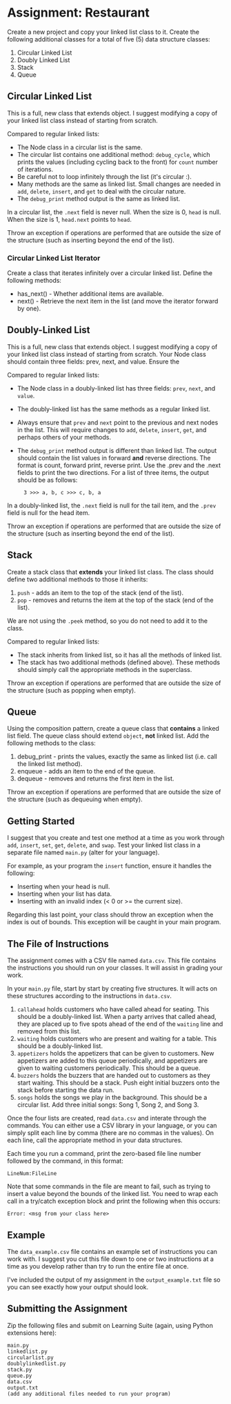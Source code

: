 # Assignment: Restaurant

Create a new project and copy your linked list class to it.  Create the following additional classes for a total of five (5) data structure classes:

1. Circular Linked List
1. Doubly Linked List
1. Stack
1. Queue


## Circular Linked List

This is a full, new class that extends object.  I suggest modifying a copy of your linked list class instead of starting from scratch. 

Compared to regular linked lists:

* The Node class in a circular list is the same.
* The circular list contains one additional method: `debug_cycle`, which prints the values (including cycling back to the front) for `count` number of iterations.
* Be careful not to loop infinitely through the list (it's circular :).
* Many methods are the same as linked list.  Small changes are needed in `add`, `delete`, `insert`, and `get` to deal with the circular nature.
* The `debug_print` method output is the same as linked list.

In a circular list, the `.next` field is never null.  When the size is 0, `head` is null.  When the size is 1, `head.next` points to `head`.

Throw an exception if operations are performed that are outside the size of the structure (such as inserting beyond the end of the list).

### Circular Linked List Iterator

Create a class that iterates infinitely over a circular linked list.  Define the following methods:

* has_next() - Whether additional items are available.
* next() - Retrieve the next item in the list (and move the iterator forward by one).


## Doubly-Linked List

This is a full, new class that extends object.   I suggest modifying a copy of your linked list class instead of starting from scratch. Your Node class should contain three fields: prev, next, and value.  Ensure the 

Compared to regular linked lists:

* The Node class in a doubly-linked list has three fields: `prev`, `next`, and `value`.
* The doubly-linked list has the same methods as a regular linked list.
* Always ensure that `prev` and `next` point to the previous and next nodes in the list.  This will require changes to `add`, `delete`, `insert`, `get`, and perhaps others of your methods.
* The `debug_print` method output is different than linked list.  The output should contain the list values in forward **and** reverse directions.  The format is count, forward print, reverse print.  Use the .prev and the .next fields to print the two directions.  For a list of three items, the output should be as follows:

        3 >>> a, b, c >>> c, b, a

In a doubly-linked list, the `.next` field is null for the tail item, and the `.prev` field is null for the head item.  

Throw an exception if operations are performed that are outside the size of the structure (such as inserting beyond the end of the list).


## Stack


Create a stack class that **extends** your linked list class.  The class should define two additional methods to those it inherits:

1. `push` - adds an item to the top of the stack (end of the list).
1. `pop` - removes and returns the item at the top of the stack (end of the list).

We are not using the `.peek` method, so you do not need to add it to the class.

Compared to regular linked lists:

* The stack inherits from linked list, so it has all the methods of linked list.
* The stack has two additional methods (defined above).  These methods should simply call the appropriate methods in the superclass.

Throw an exception if operations are performed that are outside the size of the structure (such as popping when empty).


## Queue

Using the composition pattern, create a queue class that **contains** a linked list field.  The queue class should extend `object`, **not** linked list.  Add the following methods to the class:

1. debug_print - prints the values, exactly the same as linked list (i.e. call the linked list method).
1. enqueue - adds an item to the end of the queue.
1. dequeue - removes and returns the first item in the list.

Throw an exception if operations are performed that are outside the size of the structure (such as dequeuing when empty).



## Getting Started

I suggest that you create and test one method at a time as you work through `add`, `insert`, `set`, `get`, `delete`, and `swap`.  Test your linked list class in a separate file named `main.py` (alter for your language).  

For example, as your program the `insert` function, ensure it handles the following:

* Inserting when your head is null.
* Inserting when your list has data.
* Inserting with an invalid index (< 0 or >= the current size).

Regarding this last point, your class should throw an exception when the index is out of bounds.  This exception will be caught in your main program.


## The File of Instructions

The assignment comes with a CSV file named `data.csv`.  This file contains the instructions you should run on your classes.  It will assist in grading your work.

In your `main.py` file, start by start by creating five structures. It will acts on these structures according to the instructions in `data.csv`.  

1. `callahead` holds customers who have called ahead for seating.  This should be a doubly-linked list.  When a party arrives that called ahead, they are placed up to five spots ahead of the end of the `waiting` line and removed from this list.
1. `waiting` holds customers who are present and waiting for a table.  This should be a doubly-linked list.
1. `appetizers` holds the appetizers that can be given to customers.  New appetizers are added to this queue periodically, and appetizers are given to waiting customers periodically.  This should be a queue.
1. `buzzers` holds the buzzers that are handed out to customers as they start waiting.  This should be a stack.  Push eight initial buzzers onto the stack before starting the data run.
1. `songs` holds the songs we play in the background.  This should be a circular list.  Add three initial songs: Song 1, Song 2, and Song 3.

Once the four lists are created, read `data.csv` and interate through the commands.  You can either use a CSV library in your language, or you can simply split each line by comma (there are no commas in the values).  On each line, call the appropriate method in your data structures.   

Each time you run a command, print the zero-based file line number followed by the command, in this format:

`LineNum:FileLine`

Note that some commands in the file are meant to fail, such as trying to insert a value beyond the bounds of the linked list.  You need to wrap each call in a try/catch exception block and print the following when this occurs:

`Error: <msg from your class here>`


## Example

The `data_example.csv` file contains an example set of instructions you can work with.  I suggest you cut this file down to one or two instructions at a time as you develop rather than try to run the entire file at once.

I've included the output of my assignment in the `output_example.txt` file so you can see exactly how your output should look. 


## Submitting the Assignment

Zip the following files and submit on Learning Suite (again, using Python extensions here):

```
main.py
linkedlist.py
circularlist.py
doublylinkedlist.py
stack.py
queue.py
data.csv
output.txt
(add any additional files needed to run your program)
```